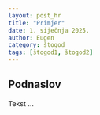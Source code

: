 ```yaml
---
layout: post_hr
title: "Primjer"
date: 1. siječnja 2025.
author: Eugen
category: štogod
tags: [štogod1, štogod2]
---
```

## Podnaslov

Tekst ...
